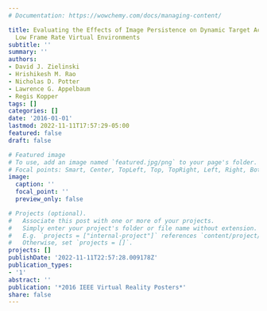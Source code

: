 ```yaml
---
# Documentation: https://wowchemy.com/docs/managing-content/

title: Evaluating the Effects of Image Persistence on Dynamic Target Acquisition in
  Low Frame Rate Virtual Environments
subtitle: ''
summary: ''
authors:
- David J. Zielinski
- Hrishikesh M. Rao
- Nicholas D. Potter
- Lawrence G. Appelbaum
- Regis Kopper
tags: []
categories: []
date: '2016-01-01'
lastmod: 2022-11-11T17:57:29-05:00
featured: false
draft: false

# Featured image
# To use, add an image named `featured.jpg/png` to your page's folder.
# Focal points: Smart, Center, TopLeft, Top, TopRight, Left, Right, BottomLeft, Bottom, BottomRight.
image:
  caption: ''
  focal_point: ''
  preview_only: false

# Projects (optional).
#   Associate this post with one or more of your projects.
#   Simply enter your project's folder or file name without extension.
#   E.g. `projects = ["internal-project"]` references `content/project/deep-learning/index.md`.
#   Otherwise, set `projects = []`.
projects: []
publishDate: '2022-11-11T22:57:28.009178Z'
publication_types:
- '1'
abstract: ''
publication: '*2016 IEEE Virtual Reality Posters*'
share: false
---
```

